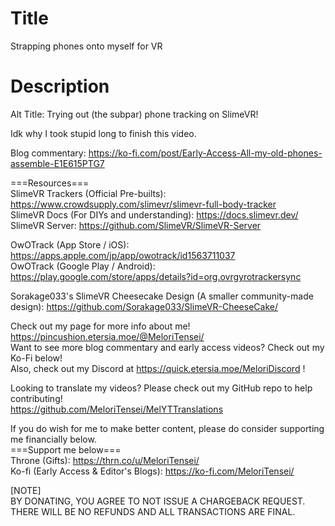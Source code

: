 # Title
Strapping phones onto myself for VR<br>

# Description
Alt Title: Trying out (the subpar) phone tracking on SlimeVR!<br>

Idk why I took stupid long to finish this video. <br>

Blog commentary: https://ko-fi.com/post/Early-Access-All-my-old-phones-assemble-E1E615PTG7<br>

===Resources===<br>
SlimeVR Trackers (Official Pre-builts): https://www.crowdsupply.com/slimevr/slimevr-full-body-tracker<br>
SlimeVR Docs (For DIYs and understanding): https://docs.slimevr.dev/<br>
SlimeVR Server: https://github.com/SlimeVR/SlimeVR-Server<br>

OwOTrack (App Store / iOS): https://apps.apple.com/jp/app/owotrack/id1563711037<br>
OwOTrack (Google Play / Android): https://play.google.com/store/apps/details?id=org.ovrgyrotrackersync<br>

Sorakage033's SlimeVR Cheesecake Design (A smaller community-made design): https://github.com/Sorakage033/SlimeVR-CheeseCake/<br>

Check out my page for more info about me! https://pincushion.etersia.moe/@MeloriTensei/<br>
Want to see more blog commentary and early access videos? Check out my Ko-Fi below!<br>
Also, check out my Discord at https://quick.etersia.moe/MeloriDiscord !<br>

Looking to translate my videos? Please check out my GitHub repo to help contributing!<br>
https://github.com/MeloriTensei/MelYTTranslations<br>

If you do wish for me to make better content, please do consider supporting me financially below.<br>
===Support me below===<br>
Throne (Gifts): https://thrn.co/u/MeloriTensei/<br>
Ko-fi (Early Access & Editor's Blogs): https://ko-fi.com/MeloriTensei/<br>

[NOTE]<br>
BY DONATING, YOU AGREE TO NOT ISSUE A CHARGEBACK REQUEST. THERE WILL BE NO REFUNDS AND ALL TRANSACTIONS ARE FINAL.<br>